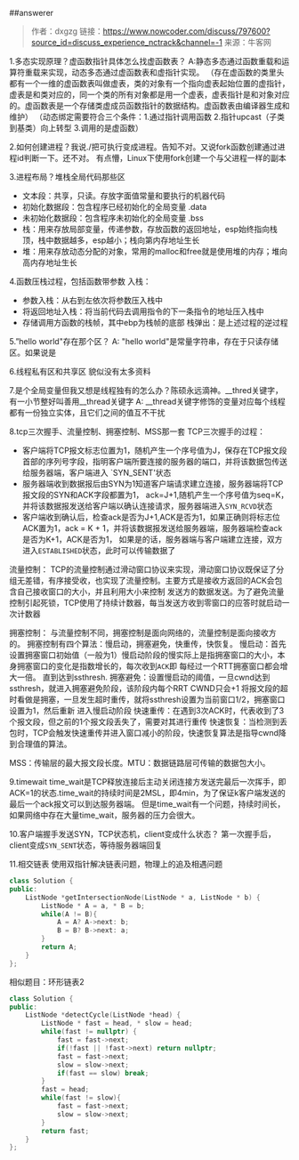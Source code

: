 ##answerer
>作者：dxgzg
链接：https://www.nowcoder.com/discuss/797600?source_id=discuss_experience_nctrack&channel=-1
来源：牛客网

1.多态实现原理？虚函数指针具体怎么找虚函数表？
A:静态多态通过函数重载和运算符重载来实现，动态多态通过虚函数表和虚指针实现。
（存在虚函数的类里头都有一个一维的虚函数表叫做虚表，类的对象有一个指向虚表起始位置的虚指针，
虚表是和类对应的，同一个类的所有对象都是用一个虚表，虚表指针是和对象对应的。虚函数表是一个存储类虚成员函数指针的数据结构。虚函数表由编译器生成和维护）
（动态绑定需要符合三个条件：1.通过指针调用函数 2.指针upcast（子类到基类）向上转型 3.调用的是虚函数）


2.如何创建进程？我说./把可执行变成进程。告知不对。又说fork函数创建通过进程id判断一下。还不对。
有点懵，Linux下使用fork创建一个与父进程一样的副本

3.进程布局？堆栈全局代码那些区
- 文本段：共享，只读。存放字面值常量和要执行的机器代码
- 初始化数据段：包含程序已经初始化的全局变量 .data
- 未初始化数据段：包含程序未初始化的全局变量 .bss
- 栈：用来存放局部变量，传递参数，存放函数的返回地址，esp始终指向栈顶，栈中数据越多，esp越小；栈向第内存地址生长
- 堆：用来存放动态分配的对象，常用的malloc和free就是使用堆的内存；堆向高内存地址生长

4.函数压栈过程，包括函数带参数
入栈：
- 参数入栈：从右到左依次将参数压入栈中
- 将返回地址入栈：将当前代码去调用指令的下一条指令的地址压入栈中
- 存储调用方函数的栈帧，其中ebp为栈帧的底部
  栈弹出：是上述过程的逆过程


5.”hello world"存在那个区？
A: "hello world"是常量字符串，存在于只读存储区。如果说是

6.线程私有区和共享区
貌似没有太多资料

7.是个全局变量但我又想是线程独有的怎么办？陈硕永远滴神。__thred关键字，有一小节整好叫善用__thread关键字
A: __thread关键字修饰的变量对应每个线程都有一份独立实体，且它们之间的值互不干扰

8.tcp三次握手、流量控制、拥塞控制、MSS那一套
TCP三次握手的过程：
- 客户端将TCP报文标志位置为1，随机产生一个序号值为J，保存在TCP报文段首部的序列号字段，指明客户端所要连接的服务器的端口，并将该数据包传送给服务器端，客户端进入
  `SYN_SENT'状态
- 服务器端收到数据报后由SYN为1知道客户端请求建立连接，服务器端将TCP报文段的SYN和ACK字段都置为1，
  ack=J+1,随机产生一个序号值为seq=K，并将该数据报发送给客户端以确认连接请求，服务器端进入`SYN_RCVD`状态
- 客户端收到确认后，检查ack是否为J+1,ACK是否为1，如果正确则将标志位ACK置为1，ack = K + 1，并将该数据报发送给服务器端，服务器端检查ack是否为K+1，ACK是否为1，
  如果是的话，服务器端与客户端建立连接，双方进入`ESTABLISHED`状态，此时可以传输数据了

流量控制：
TCP的流量控制通过滑动窗口协议来实现，滑动窗口协议既保证了分组无差错，有序接受收，也实现了流量控制。主要方式是接收方返回的ACK会包含自己接收窗口的大小，并且利用大小来控制
发送方的数据发送。为了避免流量控制引起死锁，TCP使用了持续计数器，每当发送方收到零窗口的应答时就启动一次计数器

拥塞控制：
与流量控制不同，拥塞控制是面向网络的，流量控制是面向接收方的。
拥塞控制有四个算法：慢启动，拥塞避免，快重传，快恢复。
慢启动：首先设置拥塞窗口初始值（一般为1）慢启动阶段的慢实际上是指拥塞窗口的大小，本身拥塞窗口的变化是指数增长的，每次收到`ACK`即
每经过一个RTT拥塞窗口都会增大一倍。
直到达到ssthresh.
拥塞避免：设置慢启动的阈值，一旦cwnd达到ssthresh，就进入拥塞避免阶段，该阶段内每个RRT CWND只会+1
将报文段的超时看做是拥塞，一旦发生超时重传，就将ssthresh设置为当前窗口1/2，拥塞窗口设置为1，然后重新
进入慢启动阶段
快速重传：在遇到3次ACK时，代表收到了3个报文段，但之前的1个报文段丢失了，需要对其进行重传
快速恢复：当检测到丢包时，TCP会触发快速重传并进入窗口减小的阶段，快速恢复算法是指导cwnd降到合理值的算法。

MSS：传输层的最大报文段长度。MTU：数据链路层可传输的数据包大小。

9.timewait
time_wait是TCP释放连接后主动关闭连接方发送完最后一次挥手，即ACK=1的状态.time_wait的持续时间是2MSL，即4min，为了保证k客户端发送的最后一个ack报文可以到达服务器端。
但是time_wait有一个问题，持续时间长，如果网络中存在大量time_wait，服务器的压力会很大。

10.客户端握手发送SYN，TCP状态机，client变成什么状态？
第一次握手后，client变成`SYN_SENT`状态，等待服务器端回复

11.相交链表
使用双指针解决链表问题，物理上的追及相遇问题
```c++
class Solution {
public:
    ListNode *getIntersectionNode(ListNode * a, ListNode * b) {
        ListNode * A = a, * B = b;
        while(A != B){
            A = A? A->next: b;
            B = B? B->next: a;
        }
        return A;
    }
};
```
相似题目：环形链表2
```c++
class Solution {
public:
    ListNode *detectCycle(ListNode *head) {
        ListNode * fast = head, * slow = head;
        while(fast != nullptr) {
            fast = fast->next;
            if(!fast || !fast->next) return nullptr;
            fast = fast->next;
            slow = slow->next;
            if(fast == slow) break;
        }
        fast = head;
        while(fast != slow){
            fast = fast->next;
            slow = slow->next;
        }
        return fast;
    }
};
```